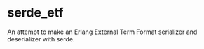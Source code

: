 # serde_etf
An attempt to make an Erlang External Term Format serializer and deserializer with serde.
